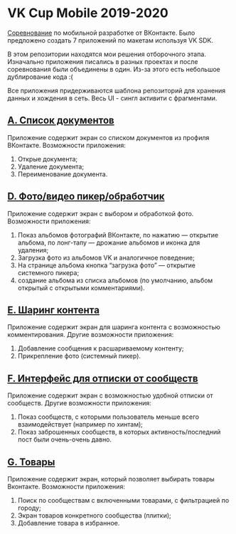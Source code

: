 # VK Cup Mobile 2019-2020
[Соревнование](https://vk.com/cup?w=wall-41208167_1581) по мобильной разработке от ВКонтакте. Было предложено создать 7 приложений по макетам используя VK SDK.  
  
В этом репозитории находятся мои решения отборочного этапа. Изначально приложения писались в разных проектах и после соревнования были объединены в один. Из-за этого есть небольшое дублирование кода :(  
  
Все приложения придерживаются шаблона репозиторий для хранения данных и хождения в сеть. Весь UI - сингл активити с фрагментами.

## [A. Список документов](https://codeforces.com/contest/1309/problem/A)
Приложение содержит экран со списком документов из профиля ВКонтакте. Возможности приложения:
1. Открые документа;
2. Удаление документа;
3. Переименование документа.
  
## [D. Фото/видео пикер/обработчик](https://codeforces.com/contest/1309/problem/D)
Приложение содержит экран с выбором и обработкой фото. Возможности приложения:
1. Показ альбомов фотографий ВКонтакте, по нажатию — открытие альбома, по лонг-тапу — дрожание альбомов и иконка для удаления;
2. Загрузка фото из альбомов VK и аналогичное поведение;
3. На странице альбома кнопка “загрузка фото” — открытие системного пикера;
4. создание альбома из списка альбомов (по умолчанию, альбом открытый с открытыми комментариями).

## [E. Шаринг контента](https://codeforces.com/contest/1309/problem/E)
Приложение содержит экран для шаринга контента с возможностью комментирования. Другие возможности приложения:
1. Добавление сообщения к расшариваемому контенту;
2. Прикрепление фото (системный пикер).

## [F. Интерфейс для отписки от сообществ](https://codeforces.com/contest/1309/problem/F)
Приложение содержит экран с возможностью удобной отписки от сообществ. Другие возможности приложения:
1. Показ сообществ, с которыми пользователь меньше всего взаимодействует (например по хинтам);
2. Показ заброшенных сообществ, в которых активность/последний пост были очень-очень давно.

## [G. Товары](https://codeforces.com/contest/1309/problem/F)
Приложение содержит экран, который позволяет выбирать товары Вконтакте. Возможности приложения:
1. Поиск по сообществам с включенными товарами, с фильтрацией по городу;
2. Экран товаров конкретного сообщества (плитки);
3. Добавление товара в избранное.
